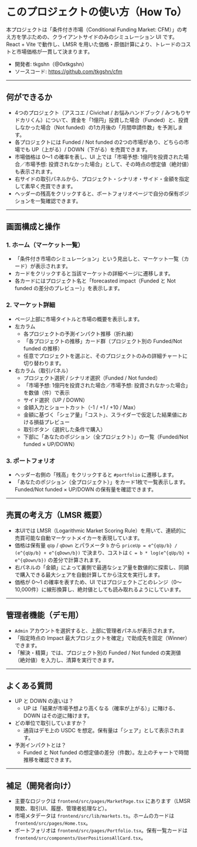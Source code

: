# このプロジェクトの使い方（How To）

本プロジェクトは「条件付き市場（Conditional Funding Market: CFM）」の考え方を学ぶための、クライアントサイドのみのシミュレーション UI です。React + Vite で動作し、LMSR を用いた価格・原価計算により、トレードのコストと市場価格が一貫して決まります。

- 開発者: tkgshn（@0xtkgshn）
- ソースコード: https://github.com/tkgshn/cfm

---

## 何ができるか

- 4つのプロジェクト（アスコエ / Civichat / お悩みハンドブック / みつもりヤドカリくん）について、資金を「1億円」投資した場合（Funded）と、投資しなかった場合（Not funded）の1カ月後の「月間申請件数」を予測します。
- 各プロジェクトには Funded / Not funded の2つの市場があり、どちらの市場でも UP（上がる）/ DOWN（下がる）を売買できます。
- 市場価格は 0〜1 の確率を表し、UI 上では「市場予想: 1億円を投資された場合／市場予想: 投資されなかった場合」として、その時点の想定値（絶対値）も表示されます。
- 右サイドの取引パネルから、プロジェクト・シナリオ・サイド・金額を指定して素早く売買できます。
- ヘッダーの残高をクリックすると、ポートフォリオページで自分の保有ポジションを一覧確認できます。

---

## 画面構成と操作

### 1. ホーム（マーケット一覧）

- 「条件付き市場のシミュレーション」という見出しと、マーケット一覧（カード）が表示されます。
- カードをクリックすると当該マーケットの詳細ページに遷移します。
- 各カードにはプロジェクト名と「forecasted impact（Funded と Not funded の差分のプレビュー）」を表示します。

### 2. マーケット詳細

- ページ上部に市場タイトルと市場の概要を表示します。
- 左カラム
  - 各プロジェクトの予測インパクト推移（折れ線）
  - 「各プロジェクトの推移」カード群（プロジェクト別の Funded/Not funded の推移）
  - 任意でプロジェクトを選ぶと、そのプロジェクトのみの詳細チャートに切り替わります。
- 右カラム（取引パネル）
  - プロジェクト選択 / シナリオ選択（Funded / Not funded）
  - 「市場予想: 1億円を投資された場合／市場予想: 投資されなかった場合」を数値（件）で表示
  - サイド選択（UP / DOWN）
  - 金額入力とショートカット（-1 / +1 / +10 / Max）
  - 金額に基づく「シェア量」「コスト」、スライダーで仮定した結果値における損益プレビュー
  - 取引ボタン（選択した条件で購入）
  - 下部に「あなたのポジション（全プロジェクト）」の一覧（Funded/Not funded × UP/DOWN）

### 3. ポートフォリオ

- ヘッダー右側の「残高」をクリックすると `#portfolio` に遷移します。
- 「あなたのポジション（全プロジェクト）」をカード1枚で一覧表示します。Funded/Not funded × UP/DOWN の保有量を確認できます。

---

## 売買の考え方（LMSR 概要）

- 本UIでは LMSR（Logarithmic Market Scoring Rule）を用いて、連続的に売買可能な自動マーケットメイカーを表現しています。
- 価格は保有量 `qUp` / `qDown` とパラメータ `b` から `priceUp = e^{qUp/b} / (e^{qUp/b} + e^{qDown/b})` で決まり、コストは `C = b * log(e^{qUp/b} + e^{qDown/b})` の差分で計算されます。
- 右パネルの「金額」によって裏側で最適なシェア量を数値的に探索し、同額で購入できる最大シェアを自動計算してから注文を実行します。
- 価格が 0〜1 の確率を表すため、UI ではプロジェクトごとのレンジ（0〜10,000件）に線形換算し、絶対値としても読み取れるようにしています。

---

## 管理者機能（デモ用）

- `Admin` アカウントを選択すると、上部に管理者パネルが表示されます。
- 「指定時点の Impact 最大プロジェクトを確定」で助成先を固定（Winner）できます。
- 「解決・精算」では、プロジェクト別の Funded / Not funded の実測値（絶対値）を入力し、清算を実行できます。

---

## よくある質問

- UP と DOWN の違いは？
  - UP は「結果が市場予想より高くなる（確率が上がる）」に賭ける、DOWN はその逆に賭けます。
- どの単位で取引していますか？
  - 通貨はデモ上の USDC を想定。保有量は「シェア」として表示されます。
- 予測インパクトとは？
  - Funded と Not funded の想定値の差分（件数）。左上のチャートで時間推移を確認できます。

---

## 補足（開発者向け）

- 主要なロジックは `frontend/src/pages/MarketPage.tsx` にあります（LMSR 関数、取引UI、履歴、管理者処理など）。
- 市場メタデータは `frontend/src/lib/markets.ts`。ホームのカードは `frontend/src/pages/Home.tsx`。
- ポートフォリオは `frontend/src/pages/Portfolio.tsx`。保有一覧カードは `frontend/src/components/UserPositionsAllCard.tsx`。
